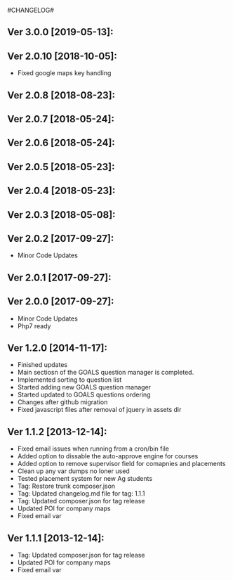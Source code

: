 #CHANGELOG#

Ver 3.0.0 [2019-05-13]:
-------------------------------


Ver 2.0.10 [2018-10-05]:
-------------------------------
  - Fixed google maps key handling


Ver 2.0.8 [2018-08-23]:
-------------------------------


Ver 2.0.7 [2018-05-24]:
-------------------------------


Ver 2.0.6 [2018-05-24]:
-------------------------------


Ver 2.0.5 [2018-05-23]:
-------------------------------


Ver 2.0.4 [2018-05-23]:
-------------------------------


Ver 2.0.3 [2018-05-08]:
-------------------------------


Ver 2.0.2 [2017-09-27]:
-------------------------------
 - Minor Code Updates


Ver 2.0.1 [2017-09-27]:
-------------------------------


Ver 2.0.0 [2017-09-27]:
-------------------------------
 - Minor Code Updates
 - Php7 ready


Ver 1.2.0 [2014-11-17]:
----------------
 - Finished updates
 - Main sectiosn of the GOALS question manager is completed.
 - Implemented sorting to question list
 - Started adding new GOALS question manager
 - Started updated to GOALS questions ordering
 - Changes after github migration
 - Fixed javascript files after removal of jquery in assets dir


Ver 1.1.2 [2013-12-14]:
----------------
 - Fixed email issues when running from a cron/bin file
 - Added option to dissable the auto-approve engine for courses
 - Added option to remove supervisor field for comapnies and placements
 - Clean up any var dumps no loner used
 - Tested placement system for new Ag students
 - Tag: Restore trunk composer.json
 - Tag: Updated changelog.md file for tag: 1.1.1
 - Tag: Updated composer.json for tag release
 - Updated POI for company maps
 - Fixed email var


Ver 1.1.1 [2013-12-14]:
----------------
 - Tag: Updated composer.json for tag release
 - Updated POI for company maps
 - Fixed email var


